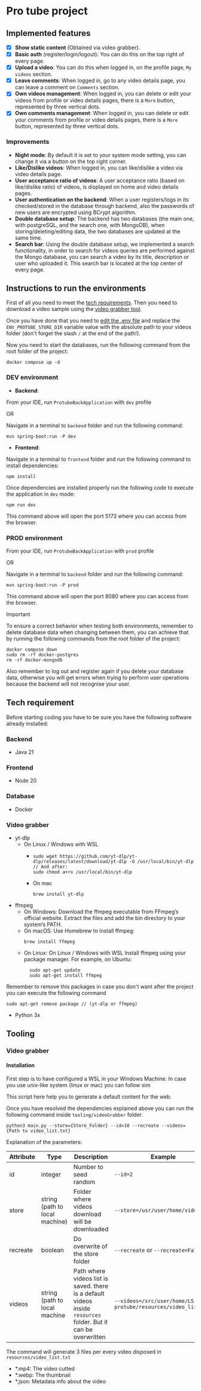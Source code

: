 # Pro tube project

## Implemented features
- [X] **Show static content** (Obtained via video grabber).
- [X] **Basic auth** (register/login/logout): You can do this on the top right of every page.
- [X] **Upload a video**: You can do this when logged in, on the profile page, `My videos` section.
- [X] **Leave comments**: When logged in, go to any video details page, you can leave a comment on `Comments` section.
- [X] **Own videos management**: When logged in, you can delete or edit your videos from profile or video details pages, there is a `More` button, represented by three vertical dots.
- [X] **Own comments management**: When logged in, you can delete or edit your comments from profile or video details pages, there is a `More` button, represented by three vertical dots.

### Improvements

- **Night mode**: By default it is set to your system mode setting, you can change it via a button on the top right corner.
- **Like/Dislike videos**: When logged in, you can like/dislike a video via video details page.
- **User acceptance ratio of videos**: A user acceptance ratio (based on like/dislike ratio) of videos, is displayed on home and video details pages.
- **User authentication on the backend**: When a user registers/logs in its checked/stored in the database through backend, also the passwords of new users are encrypted using BCrypt algorithm.
- **Double database setup**: The backend has two databases (the main one, with postgreSQL, and the search one, with MongoDB), when storing/deleting/editing data, the two databases are updated at the same time.
- **Search bar**: Using the double database setup, we implemented a search functionality, in order to search for videos queries are performed against the Mongo database, you can search a video by its title, description or user who uploaded it. This search bar is located at the top center of every page.

## Instructions to run the environments

First of all you need to meet the [tech requirements](#tech-requirement). Then you need to download a video sample using the [video grabber tool](#video-grabber).

Once you have done that you need to [edit the .env file](backend/.env) and replace the `ENV_PROTUBE_STORE_DIR` variable value with the absolute path to your videos folder (don't forget the slash `/` at the end of the path!).

Now you need to start the databases, run the following command from the root folder of the project:

```commandline
docker compose up -d
```

### DEV environment

* **Backend**:

From your IDE, run `ProtubeBackApplication` with `dev` profile

OR

Navigate in a terminal to `backend` folder and run the following command:

```commandline
mvn spring-boot:run -P dev
```

* **Frontend**:

Navigate in a terminal to `frontend` folder and run the following command to install dependencies:

```commandline
npm install
```
Once dependencies are installed properly run the following code to execute the application in `dev` mode:

```commandline
npm run dev
```

This command above will open the port 5173 where you can access from the browser.

### PROD environment

From your IDE, run `ProtubeBackApplication` with `prod` profile

OR

Navigate in a terminal to `backend` folder and run the following command:

```commandline
mvn spring-boot:run -P prod
```

This command above will open the port 8080 where you can access from the browser.

>[!IMPORTANT]
>To ensure a correct behavior when testing both environments, remember to delete database data when changing between them, you can achieve that by running the following commands from the root folder of the project:
>```commandline
>docker compose down
>sudo rm -rf docker-postgres
>rm -rf docker-mongodb
>```
>
>Also remember to log out and register again if you delete your database data, otherwise you will get errors when trying to perform user operations because the backend will not recognise your user.

## Tech requirement

Before starting coding you have to be sure you have the following software already installed:

### Backend

* Java 21

### Frontend

* Node 20

### Database

* Docker
  
### Video grabber

* yt-dlp 
  * On Linux / Windows with WSL
    * ```commandline
      sudo wget https://github.com/yt-dlp/yt-dlp/releases/latest/download/yt-dlp -O /usr/local/bin/yt-dlp
      // And after:
      sudo chmod a+rx /usr/local/bin/yt-dlp
      ```
    * On mac
      ```commandline
      brew install yt-dlp
      ```
* ffmpeg
    * On Windows: Download the ffmpeg executable from FFmpeg’s official website. Extract the files and add the bin
      directory to your system’s PATH.
    * On macOS: Use Homebrew to install ffmpeg:
      ```commandline
      brew install ffmpeg
      ```
    * On Linux:  On Linux / Windows with WSL Install ffmpeg using your package manager. For example, on Ubuntu:
      ```commandline
        sudo apt-get update
        sudo apt-get install ffmpeg
      ```
      
Remember to remove this packages in case you don't want after the project you can execute the following command
```commandline
sudo apt-get remove package // (yt-dlp or ffmpeg)
```
* Python 3x

## Tooling

### Video grabber

#### Installation
First step is to have configured a WSL in your Windows Machine. In case you use unix-like system (linux or mac) you can follow sim

This script here help you to generate a default content for the web.

Once you have resolved the dependencies explained above you can run the following command inside `tooling/videoGrabber`
folder.

```commandline
python3 main.py --store={Store_Folder} --id=10 --recreate --videos={Path to video_list.txt}
```

Explanation of the parameters:

| Attribute | Type                           | Description                                                                                                     | Example                                                       |
|-----------|--------------------------------|-----------------------------------------------------------------------------------------------------------------|---------------------------------------------------------------|
| id        | integer                        | Number to seed random                                                                                           | `--id=2`                                                      |
| store     | string (path to local machine) | Folder where videos download will be downloaded                                                                 | `--store=/usr/user/home/videos`                               |
| recreate  | boolean                        | Do overwrite of the store folder                                                                                | `--recreate` or `--recreate=False`                            |
| videos    | string (path to local machine  | Path where videos list is saved. there is a default videos inside `resources` folder. But it can be overwritten | `--videos=/src/user/home/LS-protube/resources/video_list.txt` |

The command will generate 3 files per every video disposed in `resources/video_list.txt`

* *.mp4: The video cutted
* *.webp: The thumbnail
* *.json: Metadata info about the video
